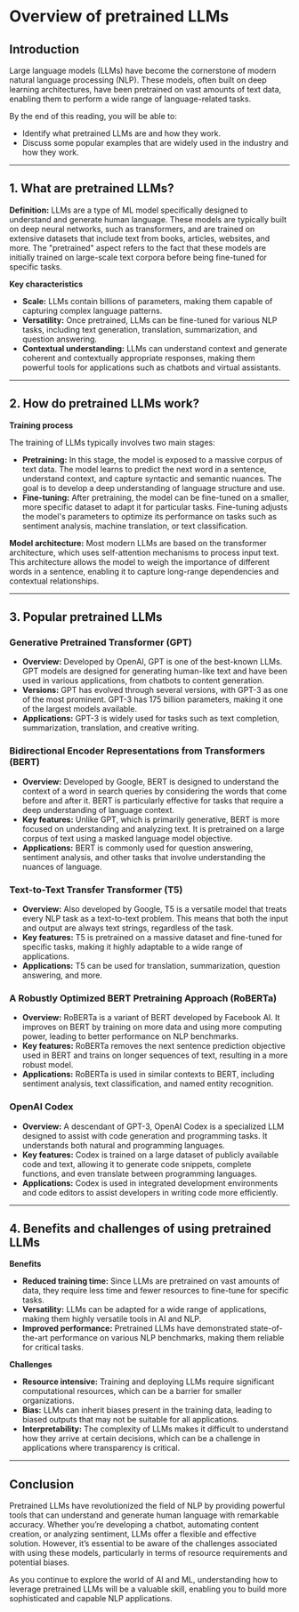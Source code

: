 # Overview of pretrained LLMs

## Introduction

Large language models (LLMs) have become the cornerstone of modern natural language processing (NLP). These models, often built on deep learning architectures, have been pretrained on vast amounts of text data, enabling them to perform a wide range of language-related tasks. 

By the end of this reading, you will be able to: 

- Identify what pretrained LLMs are and how they work. 
- Discuss some popular examples that are widely used in the industry and how they work.

---

## 1. What are pretrained LLMs?

**Definition:** LLMs are a type of ML model specifically designed to understand and generate human language. These models are typically built on deep neural networks, such as transformers, and are trained on extensive datasets that include text from books, articles, websites, and more. The "pretrained" aspect refers to the fact that these models are initially trained on large-scale text corpora before being fine-tuned for specific tasks.

**Key characteristics**

- **Scale:** LLMs contain billions of parameters, making them capable of capturing complex language patterns.
- **Versatility:** Once pretrained, LLMs can be fine-tuned for various NLP tasks, including text generation, translation, summarization, and question answering.
- **Contextual understanding:** LLMs can understand context and generate coherent and contextually appropriate responses, making them powerful tools for applications such as chatbots and virtual assistants.

---

## 2. How do pretrained LLMs work?

**Training process** 

The training of LLMs typically involves two main stages:

- **Pretraining:** In this stage, the model is exposed to a massive corpus of text data. The model learns to predict the next word in a sentence, understand context, and capture syntactic and semantic nuances. The goal is to develop a deep understanding of language structure and use.
- **Fine-tuning:** After pretraining, the model can be fine-tuned on a smaller, more specific dataset to adapt it for particular tasks. Fine-tuning adjusts the model's parameters to optimize its performance on tasks such as sentiment analysis, machine translation, or text classification.

**Model architecture:** Most modern LLMs are based on the transformer architecture, which uses self-attention mechanisms to process input text. This architecture allows the model to weigh the importance of different words in a sentence, enabling it to capture long-range dependencies and contextual relationships.

---

## 3. Popular pretrained LLMs

### Generative Pretrained Transformer (GPT)

- **Overview:** Developed by OpenAI, GPT is one of the best-known LLMs. GPT models are designed for generating human-like text and have been used in various applications, from chatbots to content generation.
- **Versions:** GPT has evolved through several versions, with GPT-3 as one of the most prominent. GPT-3 has 175 billion parameters, making it one of the largest models available.
- **Applications:** GPT-3 is widely used for tasks such as text completion, summarization, translation, and creative writing.

### Bidirectional Encoder Representations from Transformers (BERT)

- **Overview:** Developed by Google, BERT is designed to understand the context of a word in search queries by considering the words that come before and after it. BERT is particularly effective for tasks that require a deep understanding of language context.
- **Key features:** Unlike GPT, which is primarily generative, BERT is more focused on understanding and analyzing text. It is pretrained on a large corpus of text using a masked language model objective.
- **Applications:** BERT is commonly used for question answering, sentiment analysis, and other tasks that involve understanding the nuances of language.

### Text-to-Text Transfer Transformer (T5)

- **Overview:** Also developed by Google, T5 is a versatile model that treats every NLP task as a text-to-text problem. This means that both the input and output are always text strings, regardless of the task.
- **Key features:** T5 is pretrained on a massive dataset and fine-tuned for specific tasks, making it highly adaptable to a wide range of applications.
- **Applications:** T5 can be used for translation, summarization, question answering, and more.

### A Robustly Optimized BERT Pretraining Approach (RoBERTa)

- **Overview:** RoBERTa is a variant of BERT developed by Facebook AI. It improves on BERT by training on more data and using more computing power, leading to better performance on NLP benchmarks.
- **Key features:** RoBERTa removes the next sentence prediction objective used in BERT and trains on longer sequences of text, resulting in a more robust model.
- **Applications:** RoBERTa is used in similar contexts to BERT, including sentiment analysis, text classification, and named entity recognition.

### OpenAI Codex

- **Overview:** A descendant of GPT-3, OpenAI Codex is a specialized LLM designed to assist with code generation and programming tasks. It understands both natural and programming languages.
- **Key features:** Codex is trained on a large dataset of publicly available code and text, allowing it to generate code snippets, complete functions, and even translate between programming languages.
- **Applications:** Codex is used in integrated development environments and code editors to assist developers in writing code more efficiently.

---

## 4. Benefits and challenges of using pretrained LLMs

**Benefits**

- **Reduced training time:** Since LLMs are pretrained on vast amounts of data, they require less time and fewer resources to fine-tune for specific tasks.
- **Versatility:** LLMs can be adapted for a wide range of applications, making them highly versatile tools in AI and NLP.
- **Improved performance:** Pretrained LLMs have demonstrated state-of-the-art performance on various NLP benchmarks, making them reliable for critical tasks.

**Challenges**

- **Resource intensive:** Training and deploying LLMs require significant computational resources, which can be a barrier for smaller organizations.
- **Bias:** LLMs can inherit biases present in the training data, leading to biased outputs that may not be suitable for all applications.
- **Interpretability:** The complexity of LLMs makes it difficult to understand how they arrive at certain decisions, which can be a challenge in applications where transparency is critical.

---

## Conclusion

Pretrained LLMs have revolutionized the field of NLP by providing powerful tools that can understand and generate human language with remarkable accuracy. Whether you’re developing a chatbot, automating content creation, or analyzing sentiment, LLMs offer a flexible and effective solution. However, it’s essential to be aware of the challenges associated with using these models, particularly in terms of resource requirements and potential biases.

As you continue to explore the world of AI and ML, understanding how to leverage pretrained LLMs will be a valuable skill, enabling you to build more sophisticated and capable NLP applications.